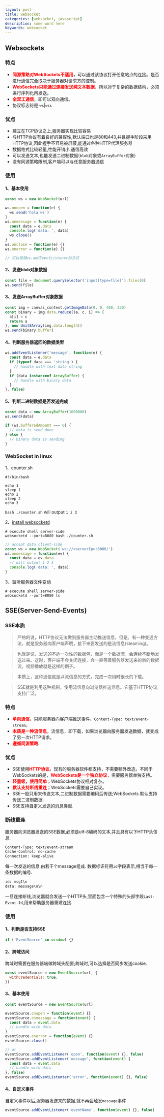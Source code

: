 ```yaml
---
layout: post
title: websocket
categories: [websocket, javascript]
description: some word here
keywords: websocket
---
```


## Websockets

### 特点

* <strong style="color: red;">同源策略对WebSockets不适用</strong>，可以通过该协议打开任意站点的连接。是否进行通信完全取决于服务器对请求方的控制。
* <strong style="color: red;">WebSockets只能通过连接发送纯文本数据</strong>，所以对于复杂的数据结构，必须进行序列化再发送。
* <strong style="color: red;">全双工通信</strong>，即可以双向通信。
* 协议标志符是 `ws`\|`wss`

### 优点

* 建立在TCP协议之上,服务器实现比较容易
* 与HTTP协议有着良好的兼容性,默认端口也是80和443,并且握手阶段采用HTTP协议,因此握手不容易被屏蔽,能通过各种HTTP代理服务器
* 数据格式比较轻量,性能开销小,通信高效
* 可以发送文本,也能发送二进制数据(`blob`对象或`ArrayBuffer`对象)
* 没有同源策略限制,客户端可以与任意服务器通信

### 使用

#### 1、基本使用

```javascript
const ws = new WebSocket(url)

ws.onopen = function(e) {
  ws.send('hola ws')
}
ws.onmessage = function(e) {
  const data = e.data
  console.log('data: ', data)
  ws.close()
}
ws.onclose = function(e) {}
ws.onerror = function(e) {}

// 可以使用ws.addEventListener的方式
```

#### 2、发送blob对象数据

```javascript
const file = document.querySelector('input[type=file]').files[0]
ws.send(file)
```

#### 3、发送ArrayBuffer对象数据

```javascript
const img = canvas_context.getImageData(0, 0, 400, 320)
const binary = img.data.reduce((a, c, i) => {
  a[i] = c
  return a
}, new Unit8Array(img.data.length))
ws.send(binary.buffer)
```

#### 4、判断服务器返回的数据类型

```javascript
ws.addEventListener('message', function(e) {
  const data = e.data
  if (typeof data === 'string') {
    // handle with text data string
  }
  if (data instanceof ArrayBuffer) {
    // handle with binary data
  }
}, false)
```

#### 5、判断二进制数据是否发送完成

```javascript
const data = new ArrayBuffer(1000000)
ws.send(data)

if (ws.bufferedAmount === 0) {
  // data is send done
} else {
  // binary data is sending
}
```
### WebSocket in linux

1、counter.sh

```shell
#!/bin/bash

echo 1
sleep 1
echo 2
sleep 2
echo 3
```
`bash ./counter.sh` will output `1 2 3`

2、[install websocketd](https://formulae.brew.sh/formula/websocketd#default)

```shell
# execute shell server-side
websocketd --port=8080 bash ./counter.sh
```

```javascript
// accept data client-side
const ws = new WebSocket('ws://<serverIp>:8080/')
ws.onmessage = function(ev) {
  const data = ev.data
  // will output 1 2 3
  console.log('data: ', data);
}
```

3、监听服务器文件变动

```shell
# execute shell server-side
websocketd --port=8080 ls
```

## SSE(Server-Send-Events)

### SSE本质

> 严格的说，HTTP协议无法做到服务器主动推送信息。但是，有一种变通方法，就是服务器向客户端声明，接下来要发送的是流信息(steaming)。

> 也就是说，发送的不适一次性的数据包，而是一个数据流，会连续不断地发送过来。这时，客户端不会关闭连接，会一直等着服务器发送来的新的数据流，视频播放就是这样的例子。

> 本质上，这种通信就是以流信息的方式，完成一次用时很长的下载。

> SSE就是利用这种机制，使用流信息向浏览器推送信息。它基于HTTP协议,支持广泛。


### 特点

* <strong style="color: red;">单向通信</strong>，只能服务器向客户端推送事件，`Content-Type: text/event-stream`。
* <strong style="color: red;">本质是一种流信息</strong>，流信息，即下载，如果浏览器向服务器发送数据，就变成了另一次HTTP请求。
* <strong style="color: red;">遵循同源策略</strong>.

### 优点

* SSE使用<strong style="color: red;">HTTP协议</strong>，现有的服务器软件都支持，不需要额外改造。不同于WebSockets的是，<strong style="color: red;">WebSockets是一个独立协议</strong>，需要服务器单独支持。
* <strong style="color: red;">轻量级，使用简单</strong>；WebSockets协议相对复杂。
* <strong style="color: red;">默认支持断线重连</strong>；WebSockets需要自己实现。
* SSE一般只用来传送文本,二进制数据需要编码后传送;WebSockets 默认支持传送二进制数据.
* SSE支持自定义发送的消息类型.

### 断线重连

服务器向浏览器发送的SSE数据,必须是utf-8编码的文本,并且具有以下HTTP头信息.

```xml
Content-Type: text/event-stream
Cache-Control: no-cache
Connection: keep-alive
```

每一次发送的信息,由若干个message组成.
数据标识符用`id`字段表示,相当于每一条数据的编号.

```xml
id: msg1\n
data: message\n\n
```

一旦连接断线,浏览器就会发送一个HTTP头,里面包含一个特殊的头部字段`Last-Event-Id`,用来帮助服务器重建连接.

### 使用

#### 1、判断是否支持SSE

```javascript
if ('EventSource' in window) {}
```

#### 2、跨域访问

跨域时需要在服务器端做跨域头配置;跨域时,可以选择是否同步发送cookie.

```javascript
const eventSource = new EventSource(url, {
  withCredentials: true,
})
```

#### 3、基本使用

```javascript
const eventSource = new EventSource(url)

eventSource.onopen = function(event) {}
eventSource.onmessage = function(event) {
  const data = event.data
  // handle with data
}
eventSource.onerror = function(event) {}
evnetSource.close()

// or
eventSource.addEventListener('open', function(event) {}, false)
eventSource.addEventListener('message', function(event) {
  const data = event.data
  // handle with data
}, false)
eventSource.addEventListenter('error', function(event) {}, false)
```

#### 4、自定义事件

自定义事件以后,服务器发送来的数据,就不再会触发`message`事件

```javascript
eventSource.addEventListener('eventName', function(event) {}, false)
```